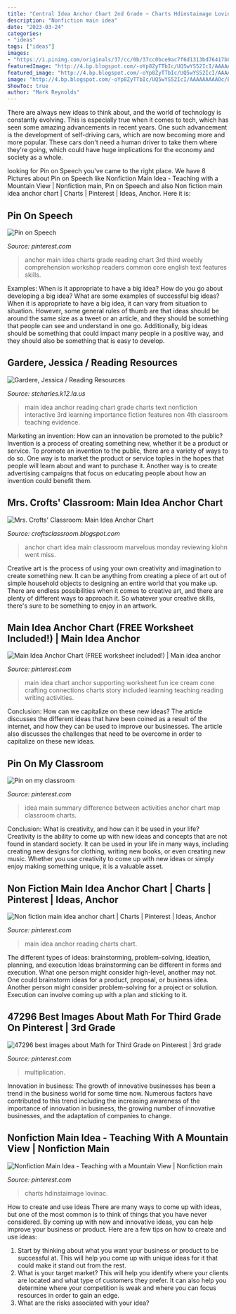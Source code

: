 ```yaml
---
title: "Central Idea Anchor Chart 2nd Grade ~ Charts Hdinstaimage Lovinac"
description: "Nonfiction main idea"
date: "2023-03-24"
categories:
- "ideas"
tags: ["ideas"]
images:
- "https://i.pinimg.com/originals/37/cc/0b/37cc0bce9ac7f6d1313bd76417b832f7.jpg"
featuredImage: "http://4.bp.blogspot.com/-oYp8ZyTTbIc/UQ5wYS52IcI/AAAAAAAAAOc/EdOyrIdDOjI/s1600/photo+(2).jpg"
featured_image: "http://4.bp.blogspot.com/-oYp8ZyTTbIc/UQ5wYS52IcI/AAAAAAAAAOc/EdOyrIdDOjI/s1600/photo+(2).jpg"
image: "http://4.bp.blogspot.com/-oYp8ZyTTbIc/UQ5wYS52IcI/AAAAAAAAAOc/EdOyrIdDOjI/s1600/photo+(2).jpg"
ShowToc: true
author: "Mark Reynolds"
---
```



There are always new ideas to think about, and the world of technology is constantly evolving. This is especially true when it comes to tech, which has seen some amazing advancements in recent years. One such advancement is the development of self-driving cars, which are now becoming more and more popular. These cars don't need a human driver to take them where they're going, which could have huge implications for the economy and society as a whole.

	

		
looking for Pin on Speech you've came to the right place. We have 8 Pictures about Pin on Speech like Nonfiction Main Idea - Teaching with a Mountain View | Nonfiction main, Pin on Speech and also Non fiction main idea anchor chart | Charts | Pinterest | Ideas, Anchor. Here it is:
		
    
## Pin On Speech

<img loading=lazy src="https://i.pinimg.com/736x/18/85/bb/1885bb1a344efe38e1669be57f617001--main-idea-reading-activities.jpg" onerror="this.onerror=null;this.src='https://tse1.mm.bing.net/th?id=OIP.ePpVoshmGReb4MywykTScwHaJ5&amp;pid=15.1';" alt="Pin on Speech">

_Source: pinterest.com_

>anchor main idea charts grade reading chart 3rd third weebly comprehension workshop readers common core english text features skills. 

	

Examples: When is it appropriate to have a big idea? How do you go about developing a big idea? What are some examples of successful big ideas?
When it is appropriate to have a big idea, it can vary from situation to situation. However, some general rules of thumb are that ideas should be around the same size as a tweet or an article, and they should be something that people can see and understand in one go. Additionally, big ideas should be something that could impact many people in a positive way, and they should also be something that is easy to develop.

    
## Gardere, Jessica / Reading Resources

<img loading=lazy src="https://www.stcharles.k12.la.us/cms/lib/LA01906411/Centricity/Domain/1255/mainidea.png" onerror="this.onerror=null;this.src='https://tse2.mm.bing.net/th?id=OIP.TihSGWnQkLNPXhSrnXOQQgHaGH&amp;pid=15.1';" alt="Gardere, Jessica / Reading Resources">

_Source: stcharles.k12.la.us_

>main idea anchor reading chart grade charts text nonfiction interactive 3rd learning importance fiction features non 4th classroom teaching evidence. 

	

Marketing an invention: How can an innovation be promoted to the public?
Invention is a process of creating something new, whether it be a product or service. To promote an invention to the public, there are a variety of ways to do so. One way is to market the product or service toples in the hopes that people will learn about and want to purchase it. Another way is to create advertising campaigns that focus on educating people about how an invention could benefit them.

    
## Mrs. Crofts&#039; Classroom: Main Idea Anchor Chart

<img loading=lazy src="http://4.bp.blogspot.com/-oYp8ZyTTbIc/UQ5wYS52IcI/AAAAAAAAAOc/EdOyrIdDOjI/s1600/photo+(2).jpg" onerror="this.onerror=null;this.src='https://tse3.mm.bing.net/th?id=OIP.UDoep9MTfKYX47s0B4DQSgHaJ4&amp;pid=15.1';" alt="Mrs. Crofts&#039; Classroom: Main Idea Anchor Chart">

_Source: croftsclassroom.blogspot.com_

>anchor chart idea main classroom marvelous monday reviewing klohn went miss. 

	

Creative art is the process of using your own creativity and imagination to create something new. It can be anything from creating a piece of art out of simple household objects to designing an entire world that you make up. There are endless possibilities when it comes to creative art, and there are plenty of different ways to approach it. So whatever your creative skills, there's sure to be something to enjoy in an artwork.

    
## Main Idea Anchor Chart (FREE Worksheet Included!) | Main Idea Anchor

<img loading=lazy src="https://i.pinimg.com/originals/37/cc/0b/37cc0bce9ac7f6d1313bd76417b832f7.jpg" onerror="this.onerror=null;this.src='https://tse1.mm.bing.net/th?id=OIP.H86KGXeL03o02f3rGMXBZAHaJ4&amp;pid=15.1';" alt="Main Idea Anchor Chart (FREE worksheet included!) | Main idea anchor">

_Source: pinterest.com_

>main idea chart anchor supporting worksheet fun ice cream cone crafting connections charts story included learning teaching reading writing activities. 

	

Conclusion: How can we capitalize on these new ideas?
The article discusses the different ideas that have been coined as a result of the internet, and how they can be used to improve our businesses. The article also discusses the challenges that need to be overcome in order to capitalize on these new ideas.

    
## Pin On My Classroom

<img loading=lazy src="https://i.pinimg.com/originals/a4/48/a9/a448a9fa381c580e1d9c10d91a0e656b.jpg" onerror="this.onerror=null;this.src='https://tse3.mm.bing.net/th?id=OIP.3HF4v369Rjkd-4wEW_StGAHaJ4&amp;pid=15.1';" alt="Pin on my classroom">

_Source: pinterest.com_

>idea main summary difference between activities anchor chart map classroom charts. 

	

Conclusion: What is creativity, and how can it be used in your life?
Creativity is the ability to come up with new ideas and concepts that are not found in standard society. It can be used in your life in many ways, including creating new designs for clothing, writing new books, or even creating new music. Whether you use creativity to come up with new ideas or simply enjoy making something unique, it is a valuable asset.

    
## Non Fiction Main Idea Anchor Chart | Charts | Pinterest | Ideas, Anchor

<img loading=lazy src="https://s-media-cache-ak0.pinimg.com/736x/d2/6b/6e/d26b6e7b0ad8e66cb0e7d435ac844cc6.jpg" onerror="this.onerror=null;this.src='https://tse4.mm.bing.net/th?id=OIP.WPN-5-A5pV0bdWPgfCsaGAHaJ3&amp;pid=15.1';" alt="Non fiction main idea anchor chart | Charts | Pinterest | Ideas, Anchor">

_Source: pinterest.com_

>main idea anchor reading charts chart. 

	

The different types of ideas: brainstorming, problem-solving, ideation, planning, and execution
Ideas brainstorming can be different in forms and execution. What one person might consider high-level, another may not. One could brainstorm ideas for a product, proposal, or business idea. Another person might consider problem-solving for a project or solution. Execution can involve coming up with a plan and sticking to it.

    
## 47296 Best Images About Math For Third Grade On Pinterest | 3rd Grade

<img loading=lazy src="https://s-media-cache-ak0.pinimg.com/736x/0d/56/8a/0d568a4bef3d17767975a8a89c1efd00--multiplication-anchor-charts-math-charts.jpg" onerror="this.onerror=null;this.src='https://tse1.mm.bing.net/th?id=OIP.bi0vFOv1XhFwzaakn0l7-wHaJ3&amp;pid=15.1';" alt="47296 best images about Math for Third Grade on Pinterest | 3rd grade">

_Source: pinterest.com_

>multiplication. 

	

Innovation in business:
The growth of innovative businesses has been a trend in the business world for some time now. Numerous factors have contributed to this trend including the increasing awareness of the importance of innovation in business, the growing number of innovative businesses, and the adaptation of companies to change.

    
## Nonfiction Main Idea - Teaching With A Mountain View | Nonfiction Main

<img loading=lazy src="https://i.pinimg.com/736x/24/1b/52/241b527f38588364f4f6af30792626ef.jpg" onerror="this.onerror=null;this.src='https://tse3.mm.bing.net/th?id=OIP.ukRaaiBVYl5n0-dWMKXbowHaLH&amp;pid=15.1';" alt="Nonfiction Main Idea - Teaching with a Mountain View | Nonfiction main">

_Source: pinterest.com_

>charts hdinstaimage lovinac. 

	

How to create and use ideas
There are many ways to come up with ideas, but one of the most common is to think of things that you have never considered. By coming up with new and innovative ideas, you can help improve your business or product. Here are a few tips on how to create and use ideas: 
1. Start by thinking about what you want your business or product to be successful at. This will help you come up with unique ideas for it that could make it stand out from the rest. 
2. What is your target market? This will help you identify where your clients are located and what type of customers they prefer. It can also help you determine where your competition is weak and where you can focus resources in order to gain an edge. 
3. What are the risks associated with your idea?

